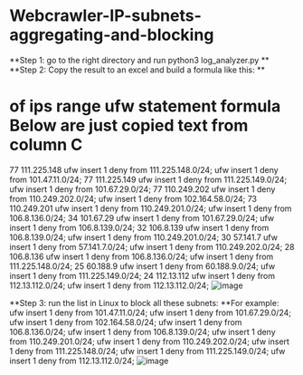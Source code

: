 # Webcrawler-IP-subnets-aggregating-and-blocking

**Step 1: go to the right directory and run python3 log_analyzer.py
**
**Step 2: Copy the result to an excel and build a formula like this:
**
# of ips	range	ufw statement formula		Below are just copied text from column C
77	111.225.148	ufw insert 1 deny from 111.225.148.0/24;		ufw insert 1 deny from 101.47.11.0/24;
77	111.225.149	ufw insert 1 deny from 111.225.149.0/24;		ufw insert 1 deny from 101.67.29.0/24;
77	110.249.202	ufw insert 1 deny from 110.249.202.0/24;		ufw insert 1 deny from 102.164.58.0/24;
73	110.249.201	ufw insert 1 deny from 110.249.201.0/24;		ufw insert 1 deny from 106.8.136.0/24;
34	101.67.29	ufw insert 1 deny from 101.67.29.0/24;		ufw insert 1 deny from 106.8.139.0/24;
32	106.8.139	ufw insert 1 deny from 106.8.139.0/24;		ufw insert 1 deny from 110.249.201.0/24;
30	57.141.7	ufw insert 1 deny from 57.141.7.0/24;		ufw insert 1 deny from 110.249.202.0/24;
28	106.8.136	ufw insert 1 deny from 106.8.136.0/24;		ufw insert 1 deny from 111.225.148.0/24;
25	60.188.9	ufw insert 1 deny from 60.188.9.0/24;		ufw insert 1 deny from 111.225.149.0/24;
24	112.13.112	ufw insert 1 deny from 112.13.112.0/24;		ufw insert 1 deny from 112.13.112.0/24;
![image](https://github.com/user-attachments/assets/632d202a-6328-4a22-9b89-e7fbb725552e)

**Step 3: run the list in Linux to block all these subnets:
**For example:
ufw insert 1 deny from 101.47.11.0/24;
ufw insert 1 deny from 101.67.29.0/24;
ufw insert 1 deny from 102.164.58.0/24;
ufw insert 1 deny from 106.8.136.0/24;
ufw insert 1 deny from 106.8.139.0/24;
ufw insert 1 deny from 110.249.201.0/24;
ufw insert 1 deny from 110.249.202.0/24;
ufw insert 1 deny from 111.225.148.0/24;
ufw insert 1 deny from 111.225.149.0/24;
ufw insert 1 deny from 112.13.112.0/24;
![image](https://github.com/user-attachments/assets/8c12dffa-192d-445e-916e-fb3db7f935f4)


